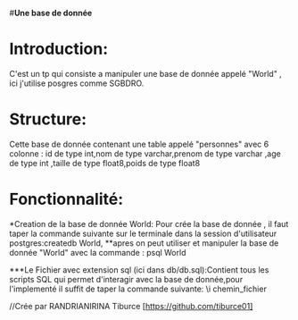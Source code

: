 #**Une base de donnée**

# Introduction:
C'est un tp qui consiste a manipuler une base de donnée appelé "World" , ici j'utilise posgres comme SGBDRO. 

# Structure:
Cette base de donnée contenant une table appelé "personnes" avec 6 colonne : id de type int,nom de type varchar,prenom de type varchar ,age de type int ,taille de type float8,poids de type float8   

# Fonctionnalité:
*Creation de la base de donnée World:
Pour crée la base de donnée , il faut taper la commande suivante sur le terminale dans la session d'utilisateur postgres:createdb World,
**apres on peut utiliser et manipuler la base de donnée "World" avec la commande : psql World  

***Le Fichier avec extension sql (ici dans db/db.sql):Contient tous les scripts SQL qui permet d'interagir avec la base de donnée,pour l'implementé il suffit de taper la commande suivante: \i chemin_fichier 

//Crée par RANDRIANIRINA Tiburce [https://github.com/tiburce01]
